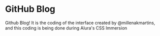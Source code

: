 # GitHub Blog
Github Blog! It is the coding of the interface created by @millenakmartins, and this coding is being done during Alura's CSS Immersion
